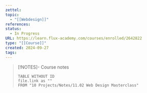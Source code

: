 ```yaml
---
zettel: 
topic:
  - "[[Webdesign]]"
references: 
status:
  - In Progress
URL: https://learn.flux-academy.com/courses/enrolled/2642822
type: "[[Course]]"
created: 2024-09-27
tags:
---
```






> [!NOTES]- Course notes
> ```dataview
> TABLE WITHOUT ID
> file.link as ""
> FROM "10 Projects/Notes/11.02 Web Design Masterclass"
> ```
